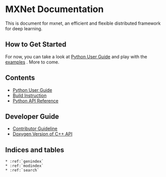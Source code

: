 MXNet Documentation
===================
This is document for mxnet, an efficient and flexible distributed framework for deep learning.

How to Get Started
------------------
For now, you can take a look at [Python User Guide](python/python_guide.md) and play with the
[examples](../examples) . More to come.

Contents
--------
* [Python User Guide](python/python_guide.md)
* [Build Instruction](build.md)
* [Python API Reference](python/python_api.md)


Developer Guide
---------------
* [Contributor Guideline](contribute.md)
* [Doxygen Version of C++ API](https://mxnet.readthedocs.org/en/latest/doxygen)

Indices and tables
------------------

```eval_rst
* :ref:`genindex`
* :ref:`modindex`
* :ref:`search`
```
